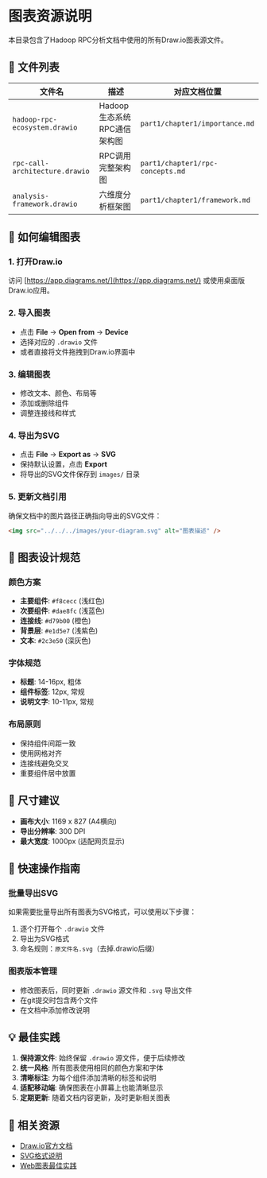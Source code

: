 # 图表资源说明

本目录包含了Hadoop RPC分析文档中使用的所有Draw.io图表源文件。

## 📁 文件列表

| 文件名 | 描述 | 对应文档位置 |
|--------|------|-------------|
| `hadoop-rpc-ecosystem.drawio` | Hadoop生态系统RPC通信架构图 | `part1/chapter1/importance.md` |
| `rpc-call-architecture.drawio` | RPC调用完整架构图 | `part1/chapter1/rpc-concepts.md` |
| `analysis-framework.drawio` | 六维度分析框架图 | `part1/chapter1/framework.md` |

## 🎨 如何编辑图表

### 1. 打开Draw.io
访问 [https://app.diagrams.net/](https://app.diagrams.net/) 或使用桌面版Draw.io应用。

### 2. 导入图表
- 点击 **File** → **Open from** → **Device**
- 选择对应的 `.drawio` 文件
- 或者直接将文件拖拽到Draw.io界面中

### 3. 编辑图表
- 修改文本、颜色、布局等
- 添加或删除组件
- 调整连接线和样式

### 4. 导出为SVG
- 点击 **File** → **Export as** → **SVG**
- 保持默认设置，点击 **Export**
- 将导出的SVG文件保存到 `images/` 目录

### 5. 更新文档引用
确保文档中的图片路径正确指向导出的SVG文件：
```html
<img src="../../../images/your-diagram.svg" alt="图表描述" />
```

## 🔧 图表设计规范

### 颜色方案
- **主要组件**: `#f8cecc` (浅红色)
- **次要组件**: `#dae8fc` (浅蓝色)  
- **连接线**: `#d79b00` (橙色)
- **背景层**: `#e1d5e7` (浅紫色)
- **文本**: `#2c3e50` (深灰色)

### 字体规范
- **标题**: 14-16px, 粗体
- **组件标签**: 12px, 常规
- **说明文字**: 10-11px, 常规

### 布局原则
- 保持组件间距一致
- 使用网格对齐
- 连接线避免交叉
- 重要组件居中放置

## 📐 尺寸建议

- **画布大小**: 1169 x 827 (A4横向)
- **导出分辨率**: 300 DPI
- **最大宽度**: 1000px (适配网页显示)

## 🚀 快速操作指南

### 批量导出SVG
如果需要批量导出所有图表为SVG格式，可以使用以下步骤：

1. 逐个打开每个 `.drawio` 文件
2. 导出为SVG格式
3. 命名规则：`原文件名.svg`（去掉.drawio后缀）

### 图表版本管理
- 修改图表后，同时更新 `.drawio` 源文件和 `.svg` 导出文件
- 在git提交时包含两个文件
- 在文档中添加修改说明

## 💡 最佳实践

1. **保持源文件**: 始终保留 `.drawio` 源文件，便于后续修改
2. **统一风格**: 所有图表使用相同的颜色方案和字体
3. **清晰标注**: 为每个组件添加清晰的标签和说明
4. **适配移动端**: 确保图表在小屏幕上也能清晰显示
5. **定期更新**: 随着文档内容更新，及时更新相关图表

## 🔗 相关资源

- [Draw.io官方文档](https://www.diagrams.net/doc/)
- [SVG格式说明](https://developer.mozilla.org/en-US/docs/Web/SVG)
- [Web图表最佳实践](https://www.smashingmagazine.com/2017/09/designing-better-data-tables/)
